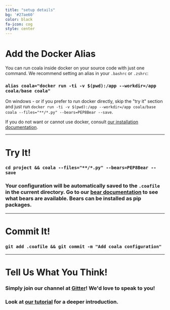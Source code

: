 ```yaml
---
title: "setup details"
bg: '#27ae60'
color: black
fa-icon: cog
style: center
---
```


# Add the Docker Alias

You can run coala inside docker on your source code with just one command. We recommend setting an alias in your `.bashrc` or `.zshrc`:

### `alias coala="docker run -ti -v $(pwd):/app --workdir=/app coala/base coala"`

On windows - or if you prefer to run docker directly, skip the "try it" section and just run `docker run -ti -v $(pwd):/app --workdir=/app coala/base coala --files="**/*.py" --bears=PEP8Bear --save`.

If you do not want or cannot use docker, consult [our installation documentation](http://docs.coala.io/en/latest/Users/Install.html).

-------------------------

# Try It!

### `cd project && coala --files="**/*.py" --bears=PEP8Bear --save`

### Your configuration will be automatically saved to the `.coafile` in the current directory. Go to our [bear documentation](https://coala.io/languages) to see what bears are available. Bears can be installed as pip packages.

-------------------------

# Commit It!

### `git add .coafile && git commit -m "Add coala configuration"`

-------------------------

# Tell Us What You Think!

### Simply join our channel at [Gitter](https://coala.io/chat)! We'd love to speak to you!

### Look at [our tutorial](https://coala.io/tutorial) for a deeper introduction.

